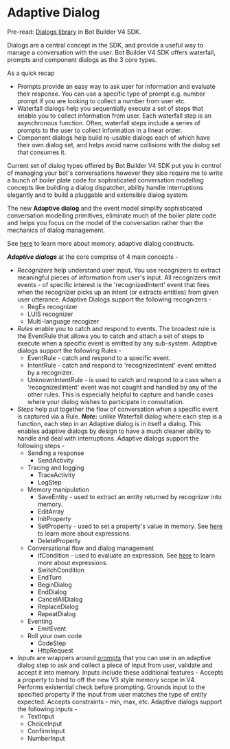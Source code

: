 # Adaptive Dialog

Pre-read: [Dialogs library][1] in Bot Builder V4 SDK.

Dialogs are a central concept in the SDK, and provide a useful way to manage a conversation with the user. Bot Builder V4 SDK offers waterfall, prompts and component dialogs as the 3 core types. 

As a quick recap 
- Prompts provide an easy way to ask user for information and evaluate their response. You can use a specific type of prompt e.g. number prompt if you are looking to collect a number from user etc. 
- Waterfall dialogs help you sequentially execute a set of steps that enable you to collect information from user. Each waterfall step is an asynchronous function. Often, waterfall steps include a series of prompts to the user to collect information in a linear order. 
- Component dialogs help build re-usable dialogs each of which have their own dialog set, and helps avoid name collisions with the dialog set that consumes it. 

Current set of dialog types offered by Bot Builder V4 SDK put you in control of managing your bot's conversations however they also require me to write a bunch of boiler plate code for sophisticated conversation modelling concepts like building a dialog dispatcher, ability handle interruptions elegantly and to build a pluggable and extensible dialog system.

The new **Adaptive dialog** and the event model simplify sophisticated conversation modelling primitives, eliminate much of the boiler plate code and helps you focus on the model of the conversation rather than the mechanics of dialog management.

See [here](./memoryRulesSteps.md) to learn more about memory, adaptive dialog constructs. 

***Adaptive dialogs*** at the core comprise of 4 main concepts - 
- _Recognizers_ help understand user input. You use recognizers to extract meaningful pieces of information from user's input. All recognizers emit events - of specific interest is the 'recognizedIntent' event that fires when the recognizer picks up an intent (or extracts entities) from given user utterance. Adaptive Dialogs support the following recognizers - 
    - RegEx recognizer
    - LUIS recognizer
    - Multi-language recogizer
- _Rules_ enable you to catch and respond to events. The broadest rule is the EventRule that allows you to catch and attach a set of steps to execute when a specific event is emitted by any sub-system. Adaptive dialogs support the following Rules - 
    - EventRule - catch and respond to a specific event. 
    - IntentRule - catch and respond to 'recognizedIntent' event emitted by a recognizer. 
    - UnknownIntentRule - is used to catch and respond to a case when a 'recognizedIntent' event was not caught and handled by any of the other rules. This is especially helpful to capture and handle cases where your dialog wishes to participate in consultation.   
- _Steps_ help put together the flow of conversation when a specific event is captured via a Rule. **_Note:_** unlike Waterfall dialog where each step is a function, each step in an Adaptive dialog is in itself a dialog. This enables adaptive dialogs by design to have a much cleaner ability to handle and deal with interruptions.  Adaptive dialogs support the following steps - 
    - Sending a response
        - SendActivity
    - Tracing and logging
        - TraceActivity
        - LogStep
    - Memory manipulation
        - SaveEntity - used to extract an entity returned by recognizer into memory.
        - EditArray
        - InitProperty
        - SetProperty - used to set a property's value in memory. See [here](../CommonExpressionLanguage) to learn more about expressions.
        - DeleteProperty
    - Conversational flow and dialog management
        - IfCondition - used to evaluate an expression. See [here](../CommonExpressionLanguage) to learn more about expressions.
        - SwitchCondition
        - EndTurn
        - BeginDialog
        - EndDialog
        - CancelAllDialog
        - ReplaceDialog
        - RepeatDialog
    - Eventing
        - EmitEvent
    - Roll your own code
        - CodeStep
        - HttpRequest
- _Inputs_ are wrappers around [prompts][2] that you can use in an adaptive dialog step to ask and collect a piece of input from user, validate and accept it into memory. Inputs include these additional features - Accepts a property to bind to off the new V3 style memory scope in V4. Performs existential check before prompting. Grounds input to the specified property if the input from user matches the type of entity expected. Accepts constraints - min, max, etc. Adaptive dialogs support the following inputs - 
    - TextInput
    - ChoiceInput
    - ConfirmInput
    - NumberInput

[1]:https://docs.microsoft.com/en-us/azure/bot-service/bot-builder-concept-dialog?view=azure-bot-service-4.0
[2]:https://docs.microsoft.com/en-us/azure/bot-service/bot-builder-concept-dialog?view=azure-bot-service-4.0#prompts
